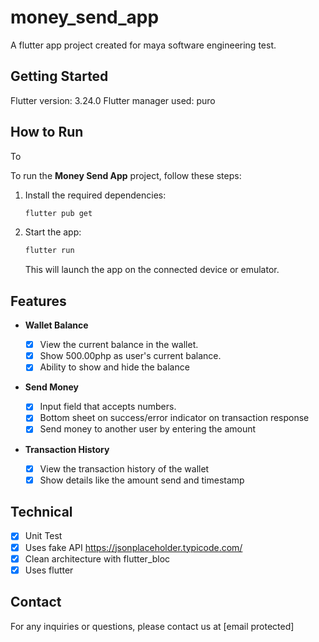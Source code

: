 # money_send_app

A flutter app project created for maya software engineering test.

## Getting Started

Flutter version: 3.24.0
Flutter manager used: puro

## How to Run

To



To run the **Money Send App** project, follow these steps:

1. Install the required dependencies:

   ```bash
   flutter pub get
   ```

2. Start the app:

   ```bash
   flutter run
   ```

   This will launch the app on the connected device or emulator.

## Features

- **Wallet Balance**

  - [X] View the current balance in the wallet.
  - [X] Show 500.00php as user's current balance.
  - [X] Ability to show and hide the balance

- **Send Money**

  - [X] Input field that accepts numbers.
  - [X] Bottom sheet on success/error indicator on transaction response
  - [X] Send money to another user by entering the amount

- **Transaction History**
  - [X] View the transaction history of the wallet
  - [X] Show details like the amount send and timestamp

## Technical

- [X] Unit Test
- [X] Uses fake API <https://jsonplaceholder.typicode.com/>
- [X] Clean architecture with flutter_bloc
- [X] Uses flutter

## Contact

For any inquiries or questions, please contact us at [email protected]

